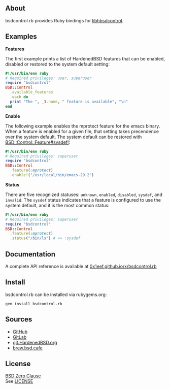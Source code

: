 ## About

bsdcontrol.rb provides Ruby bindings for
[libhbsdcontrol](https://git.hardenedbsd.org/hardenedbsd/HardenedBSD/-/tree/hardened/current/master/lib/libhbsdcontrol/).

## Examples

__Features__

The first example prints a list of HardenedBSD features that
can be enabled, disabled or restored to the system default
setting:

``` ruby
#!/usr/bin/env ruby
# Required privileges: user, superuser
require "bsdcontrol"
BSD::Control
  .available_features
  .each do
  print "The ", _1.name, " feature is available", "\n"
end
```

__Enable__

The following example enables the mprotect feature for the emacs binary. When
a feature is enabled for a given file, that setting takes precendence
over the system default. The system default can be restored with
[BSD::Control::Feature#sysdef!](http://0x1eef.github.io/x/bsdcontrol.rb/BSD/Control/Feature.html#sysdef!-instance_method):

``` ruby
#!/usr/bin/env ruby
# Required privileges: superuser
require "bsdcontrol"
BSD::Control
  .feature(:mprotect)
  .enable!("/usr/local/bin/emacs-29.2")
```

__Status__

There are five recognized statuses: `unknown`, `enabled`, `disabled`,
`sysdef`, and `invalid`. The `sysdef` status indicates that a feature
is configured to use the system default, and it is the most common
status:

``` ruby
#!/usr/bin/env ruby
# Required privileges: superuser
require "bsdcontrol"
BSD::Control
  .feature(:mprotect)
  .status("/bin/ls") # => :sysdef
```

## Documentation

A complete API reference is available at
[0x1eef.github.io/x/bsdcontrol.rb](https://0x1eef.github.io/x/bsdcontrol.rb)

## Install

bsdcontrol.rb can be installed via rubygems.org:

    gem install bsdcontrol.rb

## Sources

* [GitHub](https://github.com/0x1eef/bsdcontrol.rb)
* [GitLab](https://gitlab.com/0x1eef/bsdcontrol.rb)
* [git.HardenedBSD.org](https://git.HardenedBSD.org/0x1eef/bsdcontrol.rb)
* [brew.bsd.cafe](https://brew.bsd.cafe/0x1eef/bsdcontrol.rb)

## License

[BSD Zero Clause](https://choosealicense.com/licenses/0bsd/)
<br>
See [LICENSE](./LICENSE)

